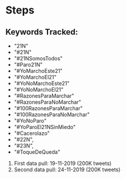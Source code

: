 # Steps 

## Keywords Tracked:

- "21N"
- "#21N" 
- "#21NSomosTodos"
- "#Paro21N"
- "#YoMarchoEste21"
- "#YoMarchoEl21"
- "#YoNoMarchoEste21"
- "#YoNoMarchoEl21"
- "#RazonesParaMarchar"
- "#RazonesParaNoMarchar"
- "#100RazonesParaMarchar" 
- "#100RazonesParaNoMarchar" 
- "#YoNoParo"
- "#YoParoEl21NSinMiedo"
- "#Cacerolazo"
- "#22N", 
- "#23N",
- "#ToqueDeQueda"

1. First data pull: 19-11-2019 (200K tweets)
1. Second data pull: 24-11-2019 (200K tweets)
